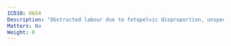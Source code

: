 ```yaml
---
ICD10: O654
Description: "Obstructed labour due to fetopelvic disproportion, unspecified"
Matters: No
Weight: 0
---
```

